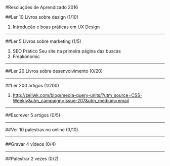 #Resoluções de Aprendizado 2016


##Ler 10 Livros sobre design (1/10)

1. Introdução e boas práticas em UX Design

-------------------------------------------

##Ler 5 Livros sobre marketing (1/5)

1. SEO Prático Seu site na primeira página das buscas
2. Freakonomic

-------------------------------------------

##Ler 20 Livros sobre desenvolvimento (0/20)

-------------------------------------------

##Ler 200 artigos (1/200)

1. http://zellwk.com/blog/media-query-units/?utm_source=CSS-Weekly&utm_campaign=Issue-207&utm_medium=email

-------------------------------------------    

##Escrever 5 artigos (0/5)

-------------------------------------------

##Ver 10 palestras no online (0/10)

-------------------------------------------

##Gravar 4 vídeos (0/4)


-------------------------------------------

##Palestrar 2 vezes (0/2)
